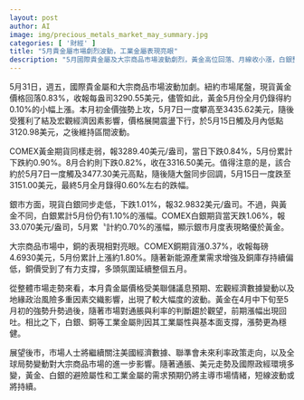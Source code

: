 ```yaml
---
layout: post
author: AI
image: img/precious_metals_market_may_summary.jpg
categories: [ '財經' ]
title: "5月貴金屬市場劇烈波動，工業金屬表現亮眼"
description: "5月國際貴金屬及大宗商品市場波動劇烈，黃金高位回落、月線收小漲，白銀整體月線漲幅優於黃金。銅因新能源產業需求強勁，5月漲勢領先。市場聚焦美聯儲利率政策、美國經濟數據及地緣局勢，不確定性持續推動貴金屬及工業金屬短線波動。"
---
```

5月31日，週五，國際貴金屬和大宗商品市場波動加劇。紐約市場尾盤，現貨黃金價格回落0.83%，收報每盎司3290.55美元，儘管如此，黃金5月份全月仍錄得約0.10%的小幅上漲。本月初金價強勢上攻，5月7日一度攀高至3435.62美元，隨後受獲利了結及宏觀經濟因素影響，價格展開震盪下行，於5月15日觸及月內低點3120.98美元，之後維持區間波動。

COMEX黃金期貨同樣走弱，報3289.40美元/盎司，當日下跌0.84%，5月份累計下跌約0.90%。8月合約則下跌0.82%，收在3316.50美元。值得注意的是，該合約於5月7日一度觸及3477.30美元高點，隨後隨大盤同步回調，5月15日一度跌至3151.00美元，最終5月全月錄得0.60%左右的跌幅。

銀市方面，現貨白銀同步走低，下跌1.01%，報32.9832美元/盎司。不過，與黃金不同，白銀累計5月份仍有1.10%的漲幅。COMEX白銀期貨當天跌1.06%，報33.070美元/盎司，5月累〝計約0.70%的漲幅，顯示銀市月度表現略優於黃金。

大宗商品市場中，銅的表現相對亮眼。COMEX銅期貨漲0.37%，收報每磅4.6930美元，5月份累計上漲約1.80%。隨著新能源產業需求增強及銅庫存持續偏低，銅價受到了有力支撐，多頭氛圍延續整個五月。

從整體市場走勢來看，本月貴金屬價格受美聯儲議息預期、宏觀經濟數據變動以及地緣政治風險多重因素交織影響，出現了較大幅度的波動。黃金在4月中下旬至5月初的強勢升勢過後，隨著市場對通脹與利率的判斷趨於觀望，前期漲幅出現回吐。相比之下，白銀、銅等工業金屬則因其工業屬性與基本面支撐，漲勢更為穩健。

展望後市，市場人士將繼續關注美國經濟數據、聯準會未來利率政策走向，以及全球局勢變動對大宗商品市場的進一步影響。隨著通脹、美元走勢及國際政經環境多變，黃金、白銀的避險屬性和工業金屬的需求預期仍將主導市場情緒，短線波動或將持續。